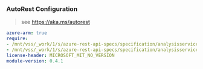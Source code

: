 ### AutoRest Configuration

> see https://aka.ms/autorest

``` yaml
azure-arm: true
require:
- /mnt/vss/_work/1/s/azure-rest-api-specs/specification/analysisservices/resource-manager/readme.md
- /mnt/vss/_work/1/s/azure-rest-api-specs/specification/analysisservices/resource-manager/readme.go.md
license-header: MICROSOFT_MIT_NO_VERSION
module-version: 0.4.1
```